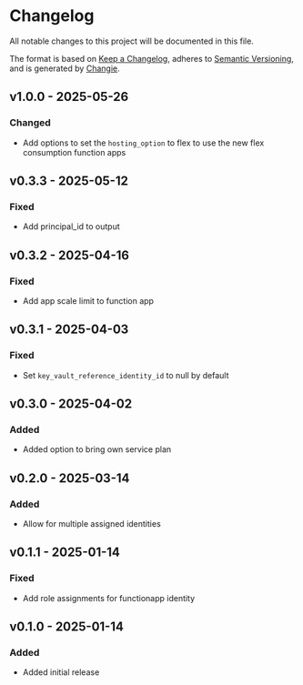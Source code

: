 # Changelog
All notable changes to this project will be documented in this file.

The format is based on [Keep a Changelog](https://keepachangelog.com/en/1.0.0/),
adheres to [Semantic Versioning](https://semver.org/spec/v2.0.0.html),
and is generated by [Changie](https://github.com/miniscruff/changie).


## v1.0.0 - 2025-05-26
### Changed
* Add options to set the `hosting_option` to flex to use the new flex consumption function apps 

## v0.3.3 - 2025-05-12
### Fixed
* Add principal_id to output

## v0.3.2 - 2025-04-16
### Fixed
* Add app scale limit to function app

## v0.3.1 - 2025-04-03
### Fixed
* Set ``key_vault_reference_identity_id`` to null by default

## v0.3.0 - 2025-04-02
### Added
* Added option to bring own service plan

## v0.2.0 - 2025-03-14
### Added
* Allow for multiple assigned identities

## v0.1.1 - 2025-01-14
### Fixed
* Add role assignments for functionapp identity

## v0.1.0 - 2025-01-14
### Added
* Added initial release

